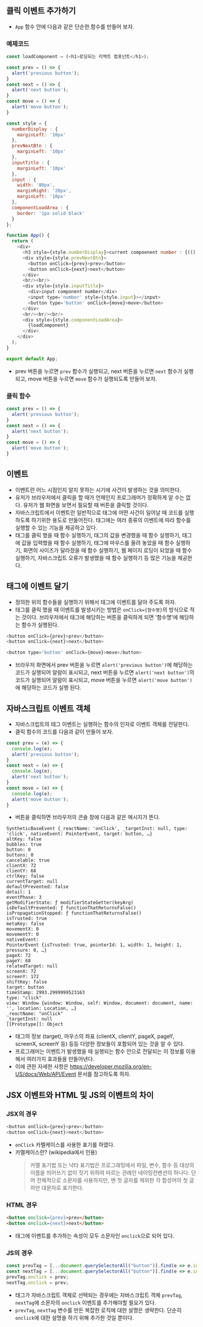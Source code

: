 ## 클릭 이벤트 추가하기
- `App` 함수 안에 다음과 같은 단순한 함수를 만들어 보자.

### 예제코드
```js
const loadComponent = (<h1>로딩되는 리액트 컴포넌트</h1>);

const prev = () => {
  alert('previous button');
}
const next = () => {
  alert('next button');
}
const move = () => {
  alert('move button');
}

const style = {
  numberDisplay : {
    marginLeft: '10px'
  },
  prevNextBtn : {
    marginLeft: '10px'
  },
  inputTitle : {
    marginLeft: '10px'
  },
  input : {
    width: '80px',
    marginRight: '20px',
    marginLeft: '10px'
  },
  componentLoadArea : {
    border: '1px solid black'
  }
};

function App() {
  return (
    <div>
      <h3 style={style.numberDisplay}>current compoenent number : {(() => 10)()}</h3>
      <div style={style.prevNextBtn}>
        <button onClick={prev}>prev</button>
        <button onClick={next}>next</button>
      </div>
      <br/><br/>
      <div style={style.inputTitle}>
        <div>input component number</div>
        <input type='number' style={style.input}></input>
        <button type='button' onClick={move}>move</button>
      </div>
      <br/><br/><br/>
      <div style={style.componentLoadArea}>
        {loadComponent}
      </div>
    </div>
  );
}

export default App;
```
- prev 버튼을 누르면 `prev` 함수가 실행되고, next 버튼을 누르면 `next` 함수가 실행되고, move 버튼을 누르면 `move` 함수가 실행되도록 만들어 보자.

### 클릭 함수
```js
const prev = () => {
  alert('previous button');
}
const next = () => {
  alert('next button');
}
const move = () => {
  alert('move button');
}
```

## 이벤트
- 이벤트란 어느 시점인지 알지 못하는 시기에 사건이 발생하는 것을 의미한다.
- 유저가 브라우저에서 클릭을 할 때가 언제인지 프로그래머가 정확하게 알 수는 없다. 유저가 웹 화면을 보면서 필요할 때 버튼을 클릭할 것이다.
- 자바스크립트에서 이벤트란 일반적으로 태그에 어떤 사건이 일어날 때 코드를 실행하도록 하기위한 용도로 만들어진다. 태그에는 여러 종류의 이벤트에 따라 함수를 실행할 수 있는 기능을 제공하고 있다.
- 태그를 클릭 했을 때 함수 실행하기, 태그의 값을 변경했을 때 함수 실행하기, 태그에 값을 입력했을 때 함수 실행하기, 태그에 마우스를 올려 놓았을 때 함수 실행하기, 화면의 사이즈가 달라졌을 때 함수 실행하기, 웹 페이지 로딩이 되었을 때 함수 실행하기, 자바스크립트 오류가 발생했을 때 함수 실행하기 등 많은 기능을 제공한다.

## 태그에 이벤트 달기
- 정의한 위의 함수들을 실행하기 위해서 태그에 이벤트를 달아 주도록 하자.
- 태그를 클릭 했을 때 이벤트를 발생시키는 방법은 `onClick={함수명}`의 방식으로 적는 것이다. 브라우저에서 태그에 해당하는 버튼을 클릭하게 되면 '함수명'에 해당하는 함수가 실행된다.
```js
<button onClick={prev}>prev</button>
<button onClick={next}>next</button>
```
```js
<button type='button' onClick={move}>move</button>
```
- 브라우저 화면에서 prev 버튼을 누르면 `alert('previous button')`에 해당하는 코드가 실행되어 알람이 표시되고, next 버튼을 누르면 `alert('next button')`의 코드가 실행되어 알람이 표시되고, move 버튼을 누르면 `alert('move button')`에 해당하는 코드가 실행 된다.

## 자바스크립트 이벤트 객체
- 자바스크립트의 태그 이벤트는 실행하는 함수의 인자로 이벤트 객체를 전달한다.
- 클릭 함수의 코드를 다음과 같이 만들어 보자.
```js
const prev = (e) => {
  console.log(e);
  alert('previous button');
}
const next = (e) => {
  console.log(e);
  alert('next button');
}
const move = (e) => {
  console.log(e);
  alert('move button');
}
```
- 버튼을 클릭하면 브라우저의 콘솔 창에 다음과 같은 메시지가 뜬다.
```
SyntheticBaseEvent {_reactName: 'onClick', _targetInst: null, type: 'click', nativeEvent: PointerEvent, target: button, …}
altKey: false
bubbles: true
button: 0
buttons: 0
cancelable: true
clientX: 72
clientY: 68
ctrlKey: false
currentTarget: null
defaultPrevented: false
detail: 1
eventPhase: 3
getModifierState: ƒ modifierStateGetter(keyArg)
isDefaultPrevented: ƒ functionThatReturnsFalse()
isPropagationStopped: ƒ functionThatReturnsFalse()
isTrusted: true
metaKey: false
movementX: 0
movementY: 0
nativeEvent: 
PointerEvent {isTrusted: true, pointerId: 1, width: 1, height: 1, pressure: 0, …}
pageX: 72
pageY: 68
relatedTarget: null
screenX: 72
screenY: 172
shiftKey: false
target: button
timeStamp: 2993.2999999523163
type: "click"
view: Window {window: Window, self: Window, document: document, name: '', location: Location, …}
_reactName: "onClick"
_targetInst: null
[[Prototype]]: Object
```
- 태그의 정보 (target), 마우스의 좌표 (clientX, clientY, pageX, pageY, screenX, screenY 등) 등등 다양한 정보들이 포함되어 있는 것을 알 수 있다.
- 프로그래머는 이벤트가 발생했을 때 실행되는 함수 안으로 전달되는 이 정보를 이용해서 여러가지 효과들을 만들어낸다.
- 이에 관한 자세한 사항은 https://developer.mozilla.org/en-US/docs/Web/API/Event 문서를 참고하도록 하자.

## JSX 이벤트와 HTML 및 JS의 이벤트의 차이
### JSX의 경우
```js
<button onClick={prev}>prev</button>
<button onClick={next}>next</button>
```
- `onClick` 카멜케이스를 사용한 표기를 하였다.
- 카멜케이스란? (wikipedia에서 인용)
  > 카멜 표기법 또는 낙타 표기법은 프로그래밍에서 파일, 변수, 함수 등 대상의 이름을 띄어쓰기 없이 짓기 위하여 따르는 관례인 네이밍컨벤션의 하나다. 단어 전체적으로 소문자를 사용하지만, 맨 첫 글자를 제외한 각 합성어의 첫 글자만 대문자로 표기한다.

### HTML 경우
```html
<button onclick={prev}>prev</button>
<button onclick={next}>next</button>
```
- 태그에 이벤트를 추가하는 속성이 모두 소문자인 `onclick`으로 되어 있다.

### JS의 경우
```js
const prevTag = [...document.querySelectorAll("button")].find(e => e.innerText === 'prev');
const nextTag = [...document.querySelectorAll("button")].find(e => e.innerText === 'next');
prevTag.onclick = prev;
nextTag.onclick = prev;
```
- 태그가 자바스크립트 객체로 선택되는 경우에는 자바스크립트 객체 `prevTag`, `nextTag`에 소문자의 `onclick` 이벤트를 추가해야할 필요가 있다.
- `prevTag`, `nextTag` 변수를 만든 복잡한 로직에 대한 설명은 생략한다. 단순히 `onclick`에 대한 설명을 하기 위해 추가한 것일 뿐이다.